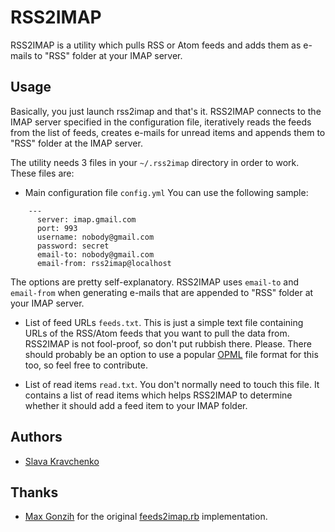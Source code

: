 # RSS2IMAP

RSS2IMAP is a utility which pulls RSS or Atom feeds
and adds them as e-mails to "RSS" folder at your IMAP server.


## Usage

Basically, you just launch rss2imap and that's it.
RSS2IMAP connects to the IMAP server specified in the configuration file,
iteratively reads the feeds from the list of feeds, creates e-mails for
unread items and appends them to "RSS" folder at the IMAP server.

The utility needs 3 files in your `~/.rss2imap` directory
in order to work. These files are:

* Main configuration file `config.yml`
  You can use the following sample:

```
    ---
      server: imap.gmail.com
      port: 993
      username: nobody@gmail.com
      password: secret
      email-to: nobody@gmail.com
      email-from: rss2imap@localhost
```

  The options are pretty self-explanatory.
  RSS2IMAP uses `email-to` and `email-from` when generating e-mails
  that are appended to "RSS" folder at your IMAP server.

* List of feed URLs `feeds.txt`.
  This is just a simple text file containing URLs of the RSS/Atom
  feeds that you want to pull the data from. RSS2IMAP is not fool-proof,
  so don't put rubbish there. Please.
  There should probably be an option to use a popular [OPML]
  file format for this too, so feel free to contribute.

* List of read items `read.txt`.
  You don't normally need to touch this file. It contains a list of read
  items which helps RSS2IMAP to determine whether it should add a feed item
  to your IMAP folder.


## Authors

* [Slava Kravchenko](https://github.com/cordawyn)


## Thanks

* [Max Gonzih](https://github.com/Gonzih) for the original
  [feeds2imap.rb](https://github.com/Gonzih/feeds2imap.rb)
  implementation.

[OPML]: https://en.wikipedia.org/wiki/OPML
